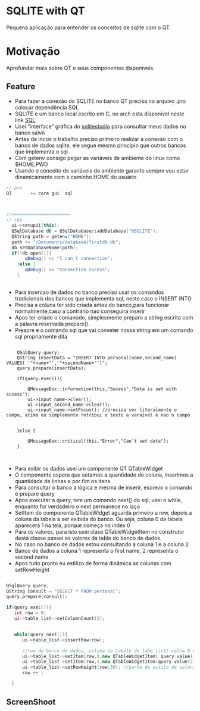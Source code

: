 # SQLITE with QT
Pequena aplicação para entender os conceitos de sqlite com o QT

# Motivação
Aprofundar mais sobre QT e seus componentes disponiveis.

## Feature
- Para fazer a conexão do SQLITE no banco QT precisa no arquivo  .pro  colocar  dependência  SQL
- SQLITE  e um banco local escrito em C, no arch esta disponível neste link [SQL](https://aur.archlinux.org/packages/sqlite2)
- Usei “interface” gráfica do [sqlitestudio](https://aur.archlinux.org/packages/sqlitestudio) para consultar meus dados no banco salvo
- Antes de inciar o trabalho preciso primeiro realizar a conexão com o banco de dados sqlite, ele segue mesmo principio que outros bancos que implementa o sql
- Com getenv consigo pegar as variáveis de ambiente do linux como $HOME,PWD
- Usando o conceito de variáveis de ambiente garanto sempre vou estar dinamicamente com o caminho HOME do usuário



``` c++
//.pro
QT       += core gui  sql



//======================
//.cpp
  ui->setupUi(this);
  QSqlDatabase db = QSqlDatabase::addDatabase("QSQLITE");
  QString path = getenv("HOME"); 
  path += "/Documents/database/firstdb.db";
  db.setDatabaseName(path);
  if(!db.open()){
       qDebug() << "I can`t connection";
    }else {
       qDebug() << "Connection sucess";
    }
```


## 
- Para insercao de dados no banco preciso usar os comandos tradicionais dos bancos que implementa sql, neste caso o INSERT INTO
- Precisa a coluna ter sido criada antes do banco,para  funcionar normalmente,caso a contrario nao conseguira inserir
- Apos ter criado o comanodo, simplesmente preparo a string escrita com a palavra reservada prepare(). 
- Preapre e o comando sql que vai conveter nossa string em um comando sql propriamente dita




``` c+=

    QSqlQuery query;
    QString insertData = "INSERT INTO personal(name,second_name)  VALUES( '"+name+"','"+secondName+"')";
    query.prepare(insertData);

    if(query.exec()){

        QMessageBox::information(this,"Sucess","Data is set with sucess");
        ui->input_name->clear();
        ui->input_second_name->clear();
        ui->input_name->setFocus(); //precisa ser literalmente o campo, acima eu simplemente retribui o texto a varaivel e nao o campo


    }else {

        QMessageBox::critical(this,"Error","Can`t set data");
    }


```

##

- Para exibir os dados usei um componente QT QTableWidget
- O componente espera que setamos a quantidade de coluna, inserimos a quantidade de linhas e por fim os itens
- Para consultar o banco a lógica e mesma de inserir, escrevo o comando é preparo  query
- Apos executar a query, tem um comando next() do sql, usei o while, enquanto for verdadeiro o next permanece no laço
- SetItem do componente QTableWidget aguarda primeiro a row, depois a coluna da tabela a ser exibida do banco. Ou seja, coluna 0 da tabela aparecera 1 na tela, porque começa no index 0
- Para os valores, para isto usei  clase QTableWidgetItem no construtor desta classe  passei os valores da table do banco de dados.
- No caso no banco de dados estou consultando a coluna 1 e a coluna 2
- Banco de dados a coluna 1 representa o first name, 2 representa o second name
- Apos tudo pronto eu estilizo de forma dinâmica as colunas com  setRowHeight

``` c++

QSqlQuery query;
QString consult = "SELECT * FROM personal"; 
query.prepare(consult);

if(query.exec()){
   int row = 0;
   ui->table_list->setColumnCount(2);


   while(query.next()){
      ui->table_list->insertRow(row);

      //row do banco de dados, coluna da tabale do tabe list( culna 0 corresponde a primerioa coluna 1 correponde ao 2 coluna), a classe  widget,value da couluna no banco(id,name ou second_name)
      ui->table_list->setItem(row,0,new QTableWidgetItem( query.value(1).toString()));
      ui->table_list->setItem(row,1,new QTableWidgetItem(query.value(2).toString()));
      ui->table_list->setRowHeight(row,30); //parte de estilo da coluna
      row ++ ;

  }

```

##

## ScreenShoot















